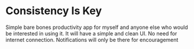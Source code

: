 # Consistency Is Key
Simple bare bones productivity app for myself and anyone else who would be interested in using it.
It will have a simple and clean UI.
No need for internet connection.
Notifications will only be there for encouragement
